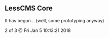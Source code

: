 LessCMS Core
------------

It has begun... (well, some prototyping anyway)

2 of 3 @ Fri Jan  5 10:13:21 2018
